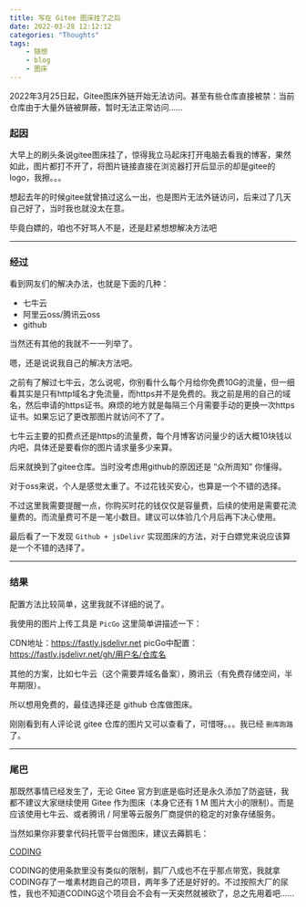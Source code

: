 ```yaml
---
title: 写在 Gitee 图床挂了之后
date: 2022-03-28 12:12:12
categories: "Thoughts"
tags:
	- 随想
	- blog
    - 图床
---
```

2022年3月25日起，Gitee图床外链开始无法访问。甚至有些仓库直接被禁：当前仓库由于大量外链被屏蔽，暂时无法正常访问……

<!--more-->

### 起因

大早上的刷头条说gitee图床挂了，惊得我立马起床打开电脑去看我的博客，果然如此，图片都打不开了，将图片链接直接在浏览器打开后显示的却是gitee的logo，我擦。。。

想起去年的时候gitee就曾搞过这么一出，也是图片无法外链访问，后来过了几天自己好了，当时我也就没太在意。

毕竟白嫖的，咱也不好骂人不是，还是赶紧想想解决方法吧

---

### 经过

看到网友们的解决办法，也就是下面的几种：

* 七牛云
* 阿里云oss/腾讯云oss
* github

当然还有其他的我就不一一列举了。

嗯，还是说说我自己的解决方法吧。

之前有了解过七牛云，怎么说呢，你别看什么每个月给你免费10G的流量，但一细看其实是只有http域名才免流量，而https并不是免费的。我之前是用的自己的域名，然后申请的https证书。麻烦的地方就是每隔三个月需要手动的更换一次https证书。如果忘记了更改那图片就访问不了了。

七牛云主要的扣费点还是https的流量费，每个月博客访问量少的话大概10块钱以内吧，具体还是要看你的图片请求量多少来算。

后来就换到了gitee仓库。当时没考虑用github的原因还是 “众所周知” 你懂得。

对于oss来说，个人是感觉太重了。不过花钱买安心，也算是一个不错的选择。

不过这里我需要提醒一点，你购买时花的钱仅仅是容量费，后续的使用是需要花流量费的。而流量费可不是一笔小数目。建议可以体验几个月后再下决心使用。

最后看了一下发现 `Github + jsDelivr` 实现图床的方法，对于白嫖党来说应该算是一个不错的选择了。

---

### 结果

配置方法比较简单，这里我就不详细的说了。

我使用的图片上传工具是 `PicGo` 这里简单讲描述一下：

CDN地址：https://fastly.jsdelivr.net
picGo中配置：https://fastly.jsdelivr.net/gh/用户名/仓库名

其他的方案，比如七牛云（这个需要弄域名备案），腾讯云（有免费存储空间，半年期限）。

所以想用免费的，最佳选择还是 github 仓库做图床。

刚刚看到有人评论说 gitee 仓库的图片又可以查看了，可惜呀。。。我已经 `删库跑路` 了。

---

### 尾巴

那既然事情已经发生了，无论 Gitee 官方到底是临时还是永久添加了防盗链，我都不建议大家继续使用 Gitee 作为图床（本身它还有 1 M 图片大小的限制）。而是应该使用七牛云、或者腾讯 / 阿里等云服务厂商提供的稳定的对象存储服务。

当然如果你非要拿代码托管平台做图床，建议去薅鹅毛：

[CODING](https://coding.net/)

CODING的使用条款里没有类似的限制，鹅厂八成也不在乎那点带宽，我就拿CODING存了一堆素材跑自己的项目，两年多了还是好好的。不过按照大厂的尿性，我也不知道CODING这个项目会不会有一天突然就被砍了，总之先用着吧……
